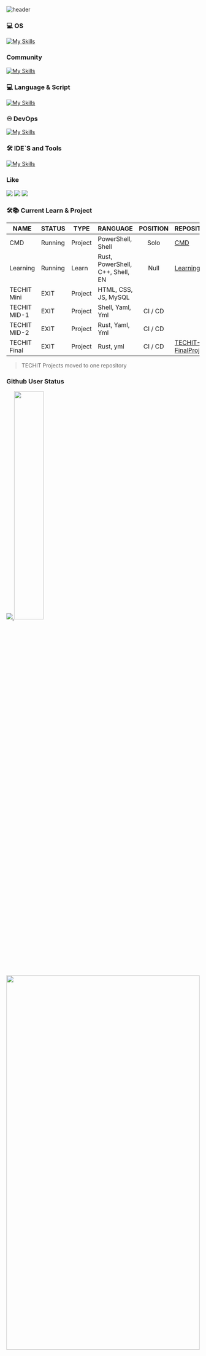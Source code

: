 ![header](https://capsule-render.vercel.app/api?type=waving&color=auto&height=300&section=header&text=Who%20am%20I&fontSize=90)

### 💻 OS
[![My Skills](https://skillicons.dev/icons?i=windows)](https://skillicons.dev)

### Community
[![My Skills](https://skillicons.dev/icons?i=discord)](https://skillicons.dev)

### 💻 Language & Script
[![My Skills](https://skillicons.dev/icons?i=bash,powershell,rust,go,cpp,cs,dotnet)](https://skillicons.dev)

### ♾ DevOps
[![My Skills](https://skillicons.dev/icons?i=linux,githubactions,docker,kubernetes)](https://skillicons.dev)

### 🛠️ IDE`S and Tools
[![My Skills](https://skillicons.dev/icons?i=git,vscode,idea,rider)](https://skillicons.dev)
</br>

### Like
<img src="https://img.shields.io/badge/F1-E10600?style=for-the-badge&logo=F1&logoColor=white"/></a>
<img src="https://img.shields.io/badge/Red Bull-DB0A40?style=for-the-badge&logo=redbull&logoColor=white"/></a>
<img src="https://img.shields.io/badge/Rust-000000?style=for-the-badge&logo=Rust&logoColor=white"/></a>

### 🛠📚 Current Learn & Project
| NAME | STATUS | TYPE | RANGUAGE | POSITION | REPOSITORY |
|------|--------|------|----------|:----------:|------------|
| CMD  | Running | Project | PowerShell, Shell | Solo | [CMD](https://github.com/gunwoo8873/CMD.git) |
| Learning | Running | Learn | Rust, PowerShell, C++, Shell, EN | Null | [Learning](https://github.com/gunwoo8873/Learning.git) |
| TECHIT Mini | EXIT | Project | HTML, CSS, JS, MySQL|  |  |
| TECHIT MID-1 | EXIT | Project | Shell, Yaml, Yml | CI / CD |  |
| TECHIT MID-2 | EXIT | Project | Rust, Yaml, Yml| CI / CD |  |
| TECHIT Final | EXIT | Project | Rust, yml | CI / CD | [TECHIT-FinalProject](https://github.com/gunwoo8873/TECHIT-FinalProject.git) |
> TECHIT Projects moved to one repository


### Github User Status
<a href="s">
  <img src="https://github-readme-stats.vercel.app/api/top-langs/?username=gunwoo8873&exclude_repo=gunwoo8873.github.io&layout=compact&theme=tokyonight" />
</a>
<a href="s">
  <img src="https://github-readme-stats.vercel.app/api?username=gunwoo8873&theme=tokyonight&show_icons=true" width="39%" />
</a>

<a href="https://github.com/devxb/gitanimals">
  <img src="https://render.gitanimals.org/farms/{gunwoo8873}" width="100%" height="50%"/>
</a>

[![Ashutosh's github activity graph](https://github-readme-activity-graph.vercel.app/graph?username=gunwoo8873&theme=tokyo-night)](https://github.com/gunwoo8873/github-readme-activity-graph)
